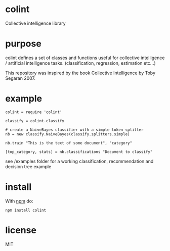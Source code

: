# colint

Collective intelligence library

# purpose

colint defines a set of classes and functions useful for collective intelligence /
artificial intelligence tasks. (classification, regression, estimation etc...)

This repository was inspired by the book Collective Intelligence by Toby Segaran 2007.

# example

```
colint = require 'colint'

classify = colint.classify

# create a NaiveBayes classifier with a simple token splitter
nb = new classify.NaiveBayes(classify.splitters.simple)

nb.train "This is the text of some document", "category"

[top_category, stats] = nb.classifications "Document to classify"
```

see /examples folder for a working classification, recommendation and decision tree example

# install

With [npm](https://npmjs.org) do:

```
npm install colint
```

# license

MIT